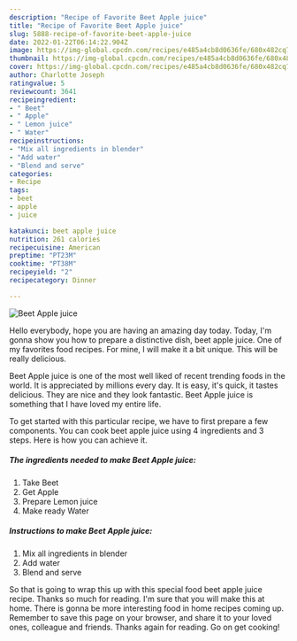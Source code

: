 ```yaml
---
description: "Recipe of Favorite Beet Apple juice"
title: "Recipe of Favorite Beet Apple juice"
slug: 5888-recipe-of-favorite-beet-apple-juice
date: 2022-01-22T06:14:22.904Z
image: https://img-global.cpcdn.com/recipes/e485a4cb8d0636fe/680x482cq70/beet-apple-juice-recipe-main-photo.jpg
thumbnail: https://img-global.cpcdn.com/recipes/e485a4cb8d0636fe/680x482cq70/beet-apple-juice-recipe-main-photo.jpg
cover: https://img-global.cpcdn.com/recipes/e485a4cb8d0636fe/680x482cq70/beet-apple-juice-recipe-main-photo.jpg
author: Charlotte Joseph
ratingvalue: 5
reviewcount: 3641
recipeingredient:
- " Beet"
- " Apple"
- " Lemon juice"
- " Water"
recipeinstructions:
- "Mix all ingredients in blender"
- "Add water"
- "Blend and serve"
categories:
- Recipe
tags:
- beet
- apple
- juice

katakunci: beet apple juice 
nutrition: 261 calories
recipecuisine: American
preptime: "PT23M"
cooktime: "PT38M"
recipeyield: "2"
recipecategory: Dinner

---
```



![Beet Apple juice](https://img-global.cpcdn.com/recipes/e485a4cb8d0636fe/680x482cq70/beet-apple-juice-recipe-main-photo.jpg)

Hello everybody, hope you are having an amazing day today. Today, I'm gonna show you how to prepare a distinctive dish, beet apple juice. One of my favorites food recipes. For mine, I will make it a bit unique. This will be really delicious.



Beet Apple juice is one of the most well liked of recent trending foods in the world. It is appreciated by millions every day. It is easy, it's quick, it tastes delicious. They are nice and they look fantastic. Beet Apple juice is something that I have loved my entire life.


To get started with this particular recipe, we have to first prepare a few components. You can cook beet apple juice using 4 ingredients and 3 steps. Here is how you can achieve it.

<!--inarticleads1-->

##### The ingredients needed to make Beet Apple juice:

1. Take  Beet
1. Get  Apple
1. Prepare  Lemon juice
1. Make ready  Water




<!--inarticleads2-->

##### Instructions to make Beet Apple juice:

1. Mix all ingredients in blender
1. Add water
1. Blend and serve




So that is going to wrap this up with this special food beet apple juice recipe. Thanks so much for reading. I'm sure that you will make this at home. There is gonna be more interesting food in home recipes coming up. Remember to save this page on your browser, and share it to your loved ones, colleague and friends. Thanks again for reading. Go on get cooking!
